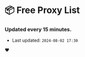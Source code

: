 # :package: Free Proxy List
### Updated every 15 minutes.

- Last updated: `2024-08-02 17:30`

:heart:

